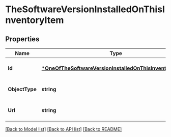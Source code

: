 # TheSoftwareVersionInstalledOnThisInventoryItem

## Properties
Name | Type | Description | Notes
------------ | ------------- | ------------- | -------------
**Id** | [***OneOfTheSoftwareVersionInstalledOnThisInventoryItemId**](OneOfTheSoftwareVersionInstalledOnThisInventoryItemId.md) |  | [optional] [default to null]
**ObjectType** | **string** |  | [optional] [default to null]
**Url** | **string** |  | [optional] [default to null]

[[Back to Model list]](../README.md#documentation-for-models) [[Back to API list]](../README.md#documentation-for-api-endpoints) [[Back to README]](../README.md)

